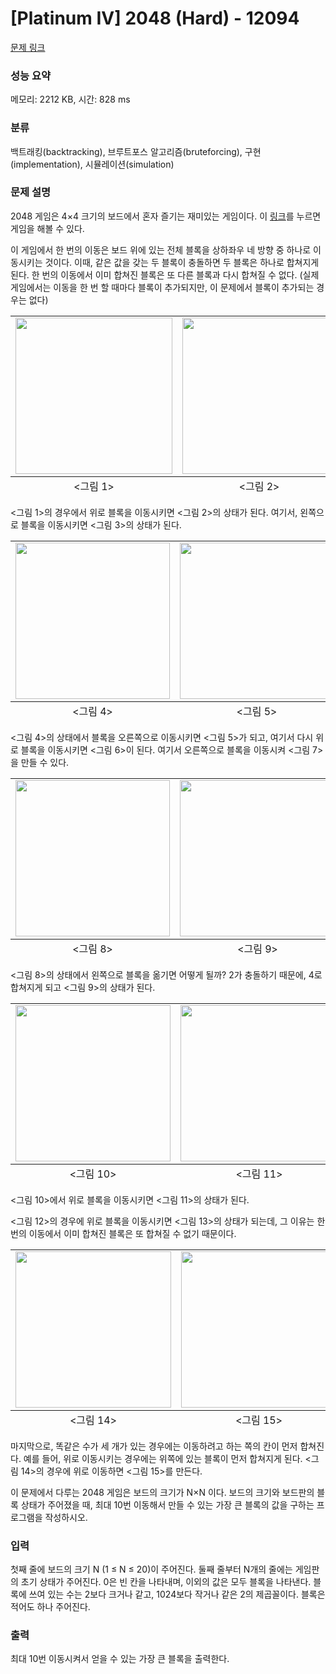 # [Platinum IV] 2048 (Hard) - 12094 

[문제 링크](https://www.acmicpc.net/problem/12094) 

### 성능 요약

메모리: 2212 KB, 시간: 828 ms

### 분류

백트래킹(backtracking), 브루트포스 알고리즘(bruteforcing), 구현(implementation), 시뮬레이션(simulation)

### 문제 설명

<p>2048 게임은 4×4 크기의 보드에서 혼자 즐기는 재미있는 게임이다. 이 <a href="https://gabrielecirulli.github.io/2048/">링크</a>를 누르면 게임을 해볼 수 있다.</p>

<p>이 게임에서 한 번의 이동은 보드 위에 있는 전체 블록을 상하좌우 네 방향 중 하나로 이동시키는 것이다. 이때, 같은 값을 갖는 두 블록이 충돌하면 두 블록은 하나로 합쳐지게 된다. 한 번의 이동에서 이미 합쳐진 블록은 또 다른 블록과 다시 합쳐질 수 없다. (실제 게임에서는 이동을 한 번 할 때마다 블록이 추가되지만, 이 문제에서 블록이 추가되는 경우는 없다)</p>

<table class="table">
	<tbody>
		<tr>
			<td style="text-align:center"><img alt="" src="" style="height:250px; width:251px"></td>
			<td style="text-align:center"><img alt="" src="" style="height:250px; width:246px"></td>
			<td style="text-align:center"><img alt="" src="" style="height:250px; width:250px"></td>
		</tr>
	</tbody>
	<tfoot>
		<tr>
			<td style="text-align:center"><그림 1></td>
			<td style="text-align:center"><그림 2></td>
			<td style="text-align:center"><그림 3></td>
		</tr>
	</tfoot>
</table>

<p><그림 1>의 경우에서 위로 블록을 이동시키면 <그림 2>의 상태가 된다. 여기서, 왼쪽으로 블록을 이동시키면 <그림 3>의 상태가 된다.</p>

<table class="table">
	<tbody>
		<tr>
			<td style="text-align:center"><img alt="" src="" style="height:250px; width:247px"></td>
			<td style="text-align:center"><img alt="" src="" style="height:250px; width:246px"></td>
			<td style="text-align:center"><img alt="" src="" style="height:250px; width:247px"></td>
			<td style="text-align:center"><img alt="" src="" style="height:250px; width:250px"></td>
		</tr>
	</tbody>
	<tfoot>
		<tr>
			<td style="text-align:center"><그림 4></td>
			<td style="text-align:center"><그림 5></td>
			<td style="text-align:center"><그림 6></td>
			<td style="text-align:center"><그림 7></td>
		</tr>
	</tfoot>
</table>

<p><그림 4>의 상태에서 블록을 오른쪽으로 이동시키면 <그림 5>가 되고, 여기서 다시 위로 블록을 이동시키면 <그림 6>이 된다. 여기서 오른쪽으로 블록을 이동시켜 <그림 7>을 만들 수 있다.</p>

<table class="table">
	<tbody>
		<tr>
			<td style="text-align:center"><img alt="" src="" style="height:250px; width:247px"></td>
			<td style="text-align:center"><img alt="" src="" style="height:250px; width:249px"></td>
		</tr>
	</tbody>
	<tfoot>
		<tr>
			<td style="text-align:center"><그림 8></td>
			<td style="text-align:center"><그림 9></td>
		</tr>
	</tfoot>
</table>

<p><그림 8>의 상태에서 왼쪽으로 블록을 옮기면 어떻게 될까? 2가 충돌하기 때문에, 4로 합쳐지게 되고 <그림 9>의 상태가 된다.</p>

<table class="table">
	<tbody>
		<tr>
			<td style="text-align:center"><img alt="" src="" style="height:250px; width:248px"></td>
			<td style="text-align:center"><img alt="" src="" style="height:250px; width:252px"></td>
			<td style="text-align:center"><img alt="" src="" style="height:250px; width:250px"></td>
			<td style="text-align:center"><img alt="" src="" style="height:250px; width:250px"></td>
		</tr>
	</tbody>
	<tfoot>
		<tr>
			<td style="text-align:center"><그림 10></td>
			<td style="text-align:center"><그림 11></td>
			<td style="text-align:center"><그림 12></td>
			<td style="text-align:center"><그림 13></td>
		</tr>
	</tfoot>
</table>

<p><그림 10>에서 위로 블록을 이동시키면 <그림 11>의 상태가 된다. </p>

<p><그림 12>의 경우에 위로 블록을 이동시키면 <그림 13>의 상태가 되는데, 그 이유는 한 번의 이동에서 이미 합쳐진 블록은 또 합쳐질 수 없기 때문이다.</p>

<table class="table">
	<tbody>
		<tr>
			<td style="text-align:center"><img alt="" src="" style="height:250px; width:249px"></td>
			<td style="text-align:center"><img alt="" src="" style="height:250px; width:249px"></td>
		</tr>
	</tbody>
	<tfoot>
		<tr>
			<td style="text-align:center"><그림 14></td>
			<td style="text-align:center"><그림 15></td>
		</tr>
	</tfoot>
</table>

<p>마지막으로, 똑같은 수가 세 개가 있는 경우에는 이동하려고 하는 쪽의 칸이 먼저 합쳐진다. 예를 들어, 위로 이동시키는 경우에는 위쪽에 있는 블록이 먼저 합쳐지게 된다. <그림 14>의 경우에 위로 이동하면 <그림 15>를 만든다.</p>

<p>이 문제에서 다루는 2048 게임은 보드의 크기가 N×N 이다. 보드의 크기와 보드판의 블록 상태가 주어졌을 때, 최대 10번 이동해서 만들 수 있는 가장 큰 블록의 값을 구하는 프로그램을 작성하시오.</p>

### 입력 

 <p>첫째 줄에 보드의 크기 N (1 ≤ N ≤ 20)이 주어진다. 둘째 줄부터 N개의 줄에는 게임판의 초기 상태가 주어진다. 0은 빈 칸을 나타내며, 이외의 값은 모두 블록을 나타낸다. 블록에 쓰여 있는 수는 2보다 크거나 같고, 1024보다 작거나 같은 2의 제곱꼴이다. 블록은 적어도 하나 주어진다.</p>

### 출력 

 <p>최대 10번 이동시켜서 얻을 수 있는 가장 큰 블록을 출력한다.</p>

